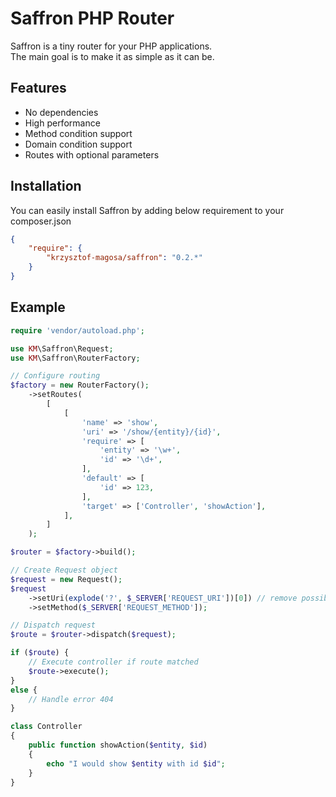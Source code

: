 # Saffron PHP Router

Saffron is a tiny router for your PHP applications.  
The main goal is to make it as simple as it can be.

## Features
* No dependencies
* High performance
* Method condition support
* Domain condition support
* Routes with optional parameters

## Installation
You can easily install Saffron by adding below requirement to your composer.json
```json
{
    "require": {
        "krzysztof-magosa/saffron": "0.2.*"
    }
}
```

## Example
```php
require 'vendor/autoload.php';

use KM\Saffron\Request;
use KM\Saffron\RouterFactory;

// Configure routing
$factory = new RouterFactory();
    ->setRoutes(
        [
            [
                'name' => 'show',
                'uri' => '/show/{entity}/{id}',
                'require' => [
                    'entity' => '\w+',
                    'id' => '\d+',
                ],
                'default' => [
                    'id' => 123,
                ],
                'target' => ['Controller', 'showAction'],
            ],
        ]
    );

$router = $factory->build();

// Create Request object
$request = new Request();
$request
    ->setUri(explode('?', $_SERVER['REQUEST_URI'])[0]) // remove possible query string
    ->setMethod($_SERVER['REQUEST_METHOD']);

// Dispatch request
$route = $router->dispatch($request);

if ($route) {
    // Execute controller if route matched
    $route->execute();
}
else {
    // Handle error 404
}
```

```php
class Controller
{
    public function showAction($entity, $id)
    {
        echo "I would show $entity with id $id";
    }
}
```
